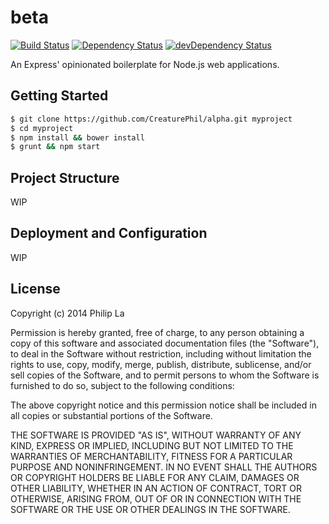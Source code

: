 # beta 

[![Build Status](https://travis-ci.org/CreaturePhil/beta.svg)](https://travis-ci.org/CreaturePhil/beta)
[![Dependency Status](https://david-dm.org/creaturephil/beta.svg)](https://david-dm.org/creaturephil/beta)
[![devDependency Status](https://david-dm.org/creaturephil/beta/dev-status.svg)](https://david-dm.org/creaturephil/beta#info=devDependencies)

An Express' opinionated boilerplate for Node.js web applications.

## Getting Started

```bash
$ git clone https://github.com/CreaturePhil/alpha.git myproject
$ cd myproject
$ npm install && bower install
$ grunt && npm start
```

## Project Structure

WIP

## Deployment and Configuration

WIP

## License

Copyright (c) 2014 Philip La

Permission is hereby granted, free of charge, to any person
obtaining a copy of this software and associated documentation
files (the "Software"), to deal in the Software without
restriction, including without limitation the rights to use,
copy, modify, merge, publish, distribute, sublicense, and/or sell
copies of the Software, and to permit persons to whom the
Software is furnished to do so, subject to the following
conditions:

The above copyright notice and this permission notice shall be
included in all copies or substantial portions of the Software.

THE SOFTWARE IS PROVIDED "AS IS", WITHOUT WARRANTY OF ANY KIND,
EXPRESS OR IMPLIED, INCLUDING BUT NOT LIMITED TO THE WARRANTIES
OF MERCHANTABILITY, FITNESS FOR A PARTICULAR PURPOSE AND
NONINFRINGEMENT. IN NO EVENT SHALL THE AUTHORS OR COPYRIGHT
HOLDERS BE LIABLE FOR ANY CLAIM, DAMAGES OR OTHER LIABILITY,
WHETHER IN AN ACTION OF CONTRACT, TORT OR OTHERWISE, ARISING
FROM, OUT OF OR IN CONNECTION WITH THE SOFTWARE OR THE USE OR
OTHER DEALINGS IN THE SOFTWARE.
